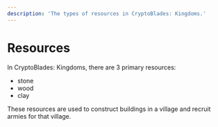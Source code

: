 ```yaml
---
description: 'The types of resources in CryptoBlades: Kingdoms.'
---
```


# Resources

In CryptoBlades: Kingdoms, there are 3 primary resources:

* stone
* wood
* clay

These resources are used to construct buildings in a village and recruit armies for that village.

